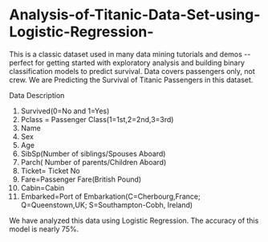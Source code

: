 # Analysis-of-Titanic-Data-Set-using-Logistic-Regression-
This is a classic dataset used in many data mining tutorials and demos -- perfect for getting started with exploratory analysis and building binary classification models to predict survival.
Data covers passengers only, not crew.
We are Predicting the Survival of Titanic Passengers in this dataset.

Data Description
1.  Survived(0=No and 1=Yes)
2.  Pclass = Passenger Class(1=1st,2=2nd,3=3rd)
3.  Name
4.  Sex
5.  Age
6.  SibSp(Number of siblings/Spouses Aboard)
7.  Parch( Number of parents/Children Aboard)
8.  Ticket= Ticket No
9.  Fare=Passenger Fare(British Pound)
10. Cabin=Cabin
11. Embarked=Port of Embarkation(C=Cherbourg,France; Q=Queenstown,UK; S=Southampton-Cobh, Ireland)

We have analyzed this data using Logistic Regression. The accuracy of this model is nearly 75%.
